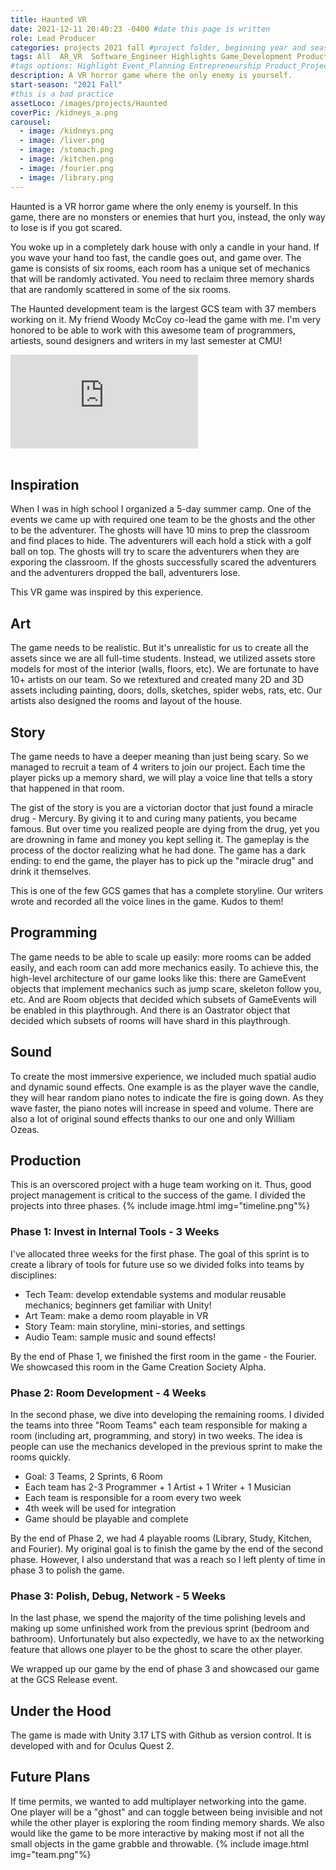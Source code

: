 ```yaml
---
title: Haunted VR
date: 2021-12-11 20:40:23 -0400 #date this page is written
role: Lead Producer
categories: projects 2021 fall #project folder, beginning year and season
tags: All  AR_VR  Software_Engineer Highlights Game_Development Product_Project_Management
#tags options: Highlight Event_Planning Entrepreneurship Product_Project_Management Game_Design Marketing Negotiation  Web_Design
description: A VR horror game where the only enemy is yourself.
start-season: "2021 Fall"
#this is a bad practice
assetLoco: /images/projects/Haunted
coverPic: /kidneys_a.png
carousel:
  - image: /kidneys.png
  - image: /liver.png
  - image: /stomach.png
  - image: /kitchen.png
  - image: /fourier.png
  - image: /library.png
---
```


Haunted is a VR horror game where the only enemy is yourself. In this game, there are no monsters or enemies that hurt you, instead, the only way to lose is if you got scared. 

You woke up in a completely dark house with only a candle in your hand. If you wave your hand too fast, the candle goes out, and game over. The game is consists of six rooms, each room has a unique set of mechanics that will be randomly activated. You need to reclaim three memory shards that are randomly scattered in some of the six rooms.  

The Haunted development team is the largest GCS team with 37 members working on it. My friend Woody McCoy co-lead the game with me. I'm very honored to be able to work with this awesome team of programmers, artiests, sound designers and writers in my last semester at CMU!


<div class="iframe-container"><iframe src="https://www.youtube.com/embed/gQKX-AO6mgU" frameborder="0" allow="accelerometer; autoplay; encrypted-media; gyroscope; picture-in-picture" allowfullscreen></iframe></div><br>

## Inspiration

When I was in high school I organized a 5-day summer camp. One of the events we came up with required one team to be the ghosts and the other to be the adventurer. The ghosts will have 10 mins to prep the classroom and find places to hide. The adventurers will each hold a stick with a golf ball on top. The ghosts will try to scare the adventurers when they are exporing the classroom. If the ghosts successfully scared the adventurers and the adventurers dropped the ball, adventurers lose. 

This VR game was inspired by this experience. 


## Art
The game needs to be realistic. But it's unrealistic for us to create all the assets since we are all full-time students. Instead, we utilized assets store models for most of the interior (walls, floors, etc). We are fortunate to have 10+ artists on our team. So we retextured and created many 2D and 3D assets including painting, doors, dolls, sketches, spider webs, rats, etc. Our artists also designed the rooms and layout of the house. 

## Story
The game needs to have a deeper meaning than just being scary. So we managed to recruit a team of 4 writers to join our project. Each time the player picks up a memory shard, we will play a voice line that tells a story that happened in that room. 

The gist of the story is you are a victorian doctor that just found a miracle drug - Mercury. By giving it to and curing many patients, you became famous. But over time you realized people are dying from the drug, yet you are drowning in fame and money you kept selling it. The gameplay is the process of the doctor realizing what he had done. The game has a dark ending: to end the game, the player has to pick up the "miracle drug" and drink it themselves. 

This is one of the few GCS games that has a complete storyline. Our writers wrote and recorded all the voice lines in the game. Kudos to them! 

## Programming 
The game needs to be able to scale up easily: more rooms can be added easily, and each room can add more mechanics easily. To achieve this, the high-level architecture of our game looks like this: there are GameEvent objects that implement mechanics such as jump scare, skeleton follow you, etc. And are Room objects that decided which subsets of GameEvents will be enabled in this playthrough. And there is an Oastrator object that decided which subsets of rooms will have shard in this playthrough. 

## Sound

To create the most immersive experience, we included much spatial audio and dynamic sound effects. One example is as the player wave the candle, they will hear random piano notes to indicate the fire is going down. As they wave faster, the piano notes will increase in speed and volume. There are also a lot of original sound effects thanks to our one and only William Ozeas. 

## Production 
This is an overscored project with a huge team working on it. Thus, good project management is critical to the success of the game. I divided the projects into three phases. 
{% include image.html img="timeline.png"%}<br>

### Phase 1: Invest in Internal Tools - 3 Weeks

I've allocated three weeks for the first phase. The goal of this sprint is to create a library of tools for future use so we divided folks into teams by disciplines:

- Tech Team: develop extendable systems and modular reusable mechanics; beginners get familiar with Unity!
- Art Team: make a demo room playable in VR
- Story Team: main storyline, mini-stories, and settings
- Audio Team: sample music and sound effects! 

By the end of Phase 1, we finished the first room in the game - the Fourier. We showcased this room in the Game Creation Society Alpha. 

### Phase 2: Room Development - 4 Weeks 

In the second phase, we dive into developing the remaining rooms. I divided the teams into three "Room Teams" each team responsible for making a room (including art, programming, and story) in two weeks. The idea is people can use the mechanics developed in the previous sprint to make the rooms quickly. 

- Goal: 3 Teams, 2 Sprints, 6 Room 
- Each team has 2-3 Programmer + 1 Artist + 1 Writer + 1 Musician 
- Each team is responsible for a room every two week 
- 4th week will be used for integration
- Game should be playable and complete 

By the end of Phase 2, we had 4 playable rooms (Library, Study, Kitchen, and Fourier). My original goal is to finish the game by the end of the second phase. However, I also understand that was a reach so I left plenty of time in phase 3 to polish the game. 

### Phase 3: Polish, Debug, Network - 5 Weeks

In the last phase, we spend the majority of the time polishing levels and making up some unfinished work from the previous sprint (bedroom and bathroom). Unfortunately but also expectedly, we have to ax the networking feature that allows one player to be the ghost to scare the other player.

We wrapped up our game by the end of phase 3 and showcased our game at the GCS Release event. 


## Under the Hood 
 
The game is made with Unity 3.17 LTS with Github as version control. It is developed with and for Oculus Quest 2. 

## Future Plans

If time permits, we wanted to add multiplayer networking into the game. One player will be a "ghost" and can toggle between being invisible and not while the other player is exploring the room finding memory shards. We also would like the game to be more interactive by making most if not all the small objects in the game grabble and throwable. 
{% include image.html img="team.png"%}<br>
